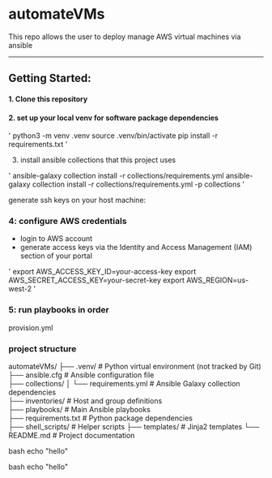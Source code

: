 # automateVMs

This repo allows the user to deploy manage AWS virtual machines via ansible 

---

## Getting Started:

#### 1. Clone this repository

#### 2. set up your local venv for software package dependencies

'
python3 -m venv .venv
source .venv/bin/activate
pip install -r requirements.txt
'

3. install ansible collections that this project uses

'
ansible-galaxy collection install -r collections/requirements.yml
ansible-galaxy collection install -r collections/requirements.yml -p collections
'

generate ssh keys on your host machine:


### 4: configure AWS credentials

- login to AWS account
- generate access keys via the Identity and Access Management (IAM) section of your portal




'
export AWS_ACCESS_KEY_ID=your-access-key
export AWS_SECRET_ACCESS_KEY=your-secret-key
export AWS_REGION=us-west-2
'

### 5: run playbooks in order

provision.yml


### project structure

automateVMs/
├── .venv/                      # Python virtual environment (not tracked by Git)  
├── ansible.cfg                 # Ansible configuration file  
├── collections/
│   └── requirements.yml        # Ansible Galaxy collection dependencies  
├── inventories/                # Host and group definitions  
├── playbooks/                  # Main Ansible playbooks  
├── requirements.txt            # Python package dependencies  
├── shell_scripts/              # Helper scripts
├── templates/                  # Jinja2 templates
└── README.md                   # Project documentation




 bash
 echo "hello"
  
bash
echo "hello"